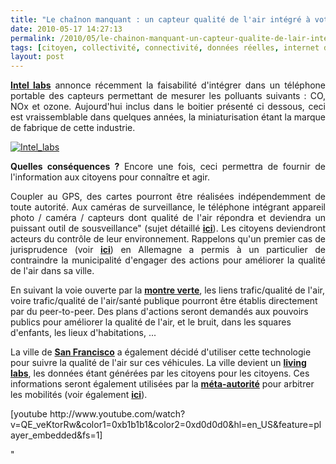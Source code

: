 ```yaml
---
title: "Le chaînon manquant : un capteur qualité de l'air intégré à votre téléphone"
date: 2010-05-17 14:27:13
permalink: /2010/05/le-chainon-manquant-un-capteur-qualite-de-lair-integre-a-votre-telephone.html
tags: [citoyen, collectivité, connectivité, données réelles, internet des objets, living lab, partage de données, sousveillance]
layout: post
---
```


<p style="text-align: justify"><strong><a href="http://berkeley.intel-research.net/Intel-Labs-Berkeley-2010.pdf" target="_blank">Intel labs</a></strong> annonce récemment la faisabilité d'intégrer dans un téléphone portable des capteurs permettant de mesurer les polluants suivants : CO, NOx et ozone. Aujourd'hui inclus dans le boitier présenté ci dessous, ceci est vraissemblable dans quelques années, la miniaturisation étant la marque de fabrique de cette industrie.</p> <p style="text-align: justify"><a href="https://gabrielplassat.github.io/transportsdufutur/wp-content/uploads/sites/6/old/6a0120a66d2ad4970b013480ed655b970c-pi.jpg" rel="lightbox"><img alt="Intel_labs" border="0" class="asset asset-image at-xid-6a0120a66d2ad4970b013480ed655b970c " src="/wp-content/uploads/sites/6/old/6a0120a66d2ad4970b013480ed655b970c-500pi.jpg" title="Intel_labs" /></a> </p> <p style="text-align: justify"><strong>Quelles conséquences ?</strong> Encore une fois, ceci permettra de fournir de l'information aux citoyens pour connaître et agir. </p> <p style="text-align: justify"> </p>  <!--more-->  <p style="text-align: justify">Coupler au GPS, des cartes pourront être réalisées indépendemment de toute autorité. Aux caméras de surveillance, le téléphone intégrant appareil photo / caméra / capteurs dont qualité de l'air répondra et deviendra un puissant outil de sousveillance" (sujet détaillé <strong><a href="https://gabrielplassat.github.io/transportsdufutur/2010/03/apres-la-surveillance-la-sousveillance.html"" target=""_blank"">ici</a></strong>). Les citoyens deviendront acteurs du contrôle de leur environnement. Rappelons qu'un premier cas de jurisprudence (voir <strong><a href="https://gabrielplassat.github.io/transportsdufutur/2010/04/les-transports-et-la-qualite-de-lair-vus-deurope.html"" target=""_blank"">ici</a></strong>) en Allemagne a permis à un particulier de contraindre la municipalité d'engager des actions pour améliorer la qualité de l'air dans sa ville.</p> <p style=""text-align: justify"">En suivant la voie ouverte par la <strong><a href=""http://lamontreverte.org/"" target=""_blank"">montre verte</a></strong>, les liens trafic/qualité de l'air, voire trafic/qualité de l'air/santé publique pourront être établis directement par du peer-to-peer. Des plans d'actions seront demandés aux pouvoirs publics pour améliorer la qualité de l'air, et le bruit, dans les squares d'enfants, les lieux d'habitations, ...</p> <p style=""text-align: justify"">La ville de <strong><a href=""http://blogs.intel.com/technology/2008/06/san_francisco_street_sweepers.php"" target=""_blank"">San Francisco</a></strong> a également décidé d'utiliser cette technologie pour suivre la qualité de l'air sur ces véhicules. La ville devient un <strong><a href="https://gabrielplassat.github.io/transportsdufutur/2010/04/du-serious-game-a-la-ville-laboratoire-puis-a-la-ville-living-lab.html"" target=""_blank"">living labs</a></strong>, les données étant générées par les citoyens pour les citoyens. Ces informations seront également utilisées par la <strong><a href="https://gabrielplassat.github.io/transportsdufutur/2010/03/metanote-tdf-2-le-marche-des-mobilites-20.html"" target=""_blank"">méta-autorité</a></strong> pour arbitrer les mobilités (voir également <strong><a href="https://gabrielplassat.github.io/transportsdufutur/2009/11/autorite-des-transports-vers-une-revolution.html"" target=""_blank"">ici</a></strong>).</p> <p style=""text-align: center"">  [youtube http://www.youtube.com/watch?v=QE_veKtorRw&color1=0xb1b1b1&color2=0xd0d0d0&hl=en_US&feature=player_embedded&fs=1]</p>"
